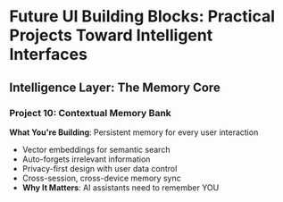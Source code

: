 # Future UI Building Blocks: Practical Projects Toward Intelligent Interfaces

## Intelligence Layer: The Memory Core

### Project 10: Contextual Memory Bank

**What You're Building**: Persistent memory for every user interaction

- Vector embeddings for semantic search
- Auto-forgets irrelevant information
- Privacy-first design with user data control
- Cross-session, cross-device memory sync
- **Why It Matters**: AI assistants need to remember YOU
